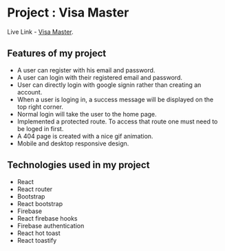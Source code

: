 # Project : Visa Master

Live Link - [Visa Master]().

## Features of my project

- A user can register with his email and password.
- A user can login with their registered email and password.
- User can directly login with google signin rather than creating an account.
- When a user is loging in, a success message will be displayed on the top right corner.
- Normal login will take the user to the home page.
- Implemented a protected route. To access that route one must need to be loged in first. 
- A 404 page is created with a nice gif animation.
- Mobile and desktop responsive design.

## Technologies used in my project 

- React
- React router
- Bootstrap
- React bootstrap
- Firebase
- React firebase hooks
- Firebase authentication
- React hot toast
- React toastify